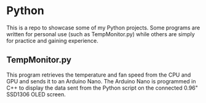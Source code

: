 # Python

This is a repo to showcase some of my Python projects. Some programs are written for personal use (such as TempMonitor.py) while others are simply for practice and gaining experience.

## TempMonitor.py

This program retrieves the temperature and fan speed from the CPU and GPU and sends it to an Arduino Nano. The Arduino Nano is programmed in C++ to display the data sent from the Python script on the connected 0.96" SSD1306 OLED screen.
